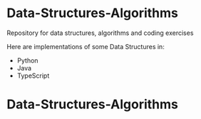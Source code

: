 # Data-Structures-Algorithms
Repository for data structures, algorithms and coding exercises

Here are implementations of some Data Structures in:
- Python
- Java
- TypeScript
# Data-Structures-Algorithms
